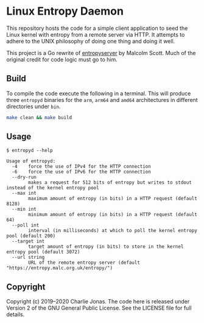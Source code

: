 # Linux Entropy Daemon

This repository hosts the code for a simple client application to seed the Linux kernel with entropy from a remote server via HTTP. It attempts to adhere to the UNIX philosophy of doing one thing and doing it well.

This project is a Go rewrite of [entropyserver](https://bitbucket.org/mas90/entropyserver) by Malcolm Scott. Much of the original credit for code logic must go to him.

## Build

To compile the code execute the following in a terminal. This will produce three `entropyd` binaries for the `arm`, `arm64` and `amd64` architectures in different directories under `bin`.

```bash
make clean && make build
```

## Usage

```
$ entropyd --help

Usage of entropyd:
  -4    force the use of IPv4 for the HTTP connection
  -6    force the use of IPv6 for the HTTP connection
  --dry-run
        makes a request for 512 bits of entropy but writes to stdout instead of the kernel entropy pool
  --max int
        maximum amount of entropy (in bits) in a HTTP request (default 8128)
  --min int
        minimum amount of entropy (in bits) in a HTTP request (default 64)
  --poll int
        interval (in milliseconds) at which to poll the kernel entropy pool (default 200)
  --target int
        target amount of entropy (in bits) to store in the kernel entropy pool (default 3072)
  --url string
        URL of the remote entropy server (default "https://entropy.malc.org.uk/entropy/")
```

## Copyright

Copyright (c) 2019–2020 Charlie Jonas.
The code here is released under Version 2 of the GNU General Public License.
See the LICENSE file for full details.
